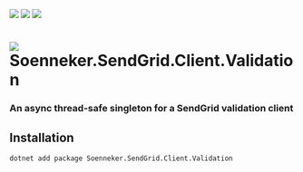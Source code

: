 [![](https://img.shields.io/nuget/v/soenneker.sendgrid.client.validation.svg?style=for-the-badge)](https://www.nuget.org/packages/soenneker.sendgrid.client.validation/)
[![](https://img.shields.io/github/actions/workflow/status/soenneker/soenneker.sendgrid.client.validation/publish-package.yml?style=for-the-badge)](https://github.com/soenneker/soenneker.sendgrid.client.validation/actions/workflows/publish-package.yml)
[![](https://img.shields.io/nuget/dt/soenneker.sendgrid.client.validation.svg?style=for-the-badge)](https://www.nuget.org/packages/soenneker.sendgrid.client.validation/)

# ![](https://user-images.githubusercontent.com/4441470/224455560-91ed3ee7-f510-4041-a8d2-3fc093025112.png) Soenneker.SendGrid.Client.Validation
### An async thread-safe singleton for a SendGrid validation client

## Installation

```
dotnet add package Soenneker.SendGrid.Client.Validation
```
